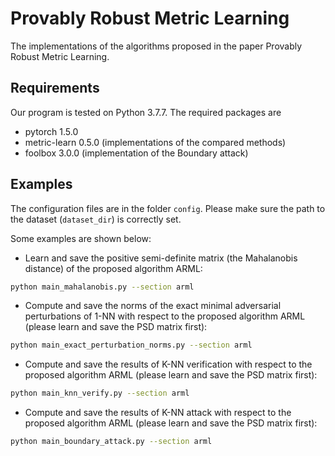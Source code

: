 # Provably Robust Metric Learning

The implementations of the algorithms proposed in the paper Provably Robust Metric Learning.

## Requirements

Our program is tested on Python 3.7.7. The required packages are

* pytorch 1.5.0
* metric-learn 0.5.0 (implementations of the compared methods)
* foolbox 3.0.0 (implementation of the Boundary attack)

## Examples

The configuration files are in the folder `config`. Please make sure the path to the dataset (`dataset_dir`) is correctly set.

Some examples are shown below:

* Learn and save the positive semi-definite matrix (the Mahalanobis distance) of the proposed algorithm ARML:

```bash
python main_mahalanobis.py --section arml 
```

* Compute and save the norms of the exact minimal adversarial perturbations of 1-NN with respect to the proposed algorithm ARML (please learn and save the PSD matrix first):

```bash
python main_exact_perturbation_norms.py --section arml
```

* Compute and save the results of K-NN verification with respect to the proposed algorithm ARML (please learn and save the PSD matrix first):

```bash
python main_knn_verify.py --section arml
```

* Compute and save the results of K-NN attack with respect to the proposed algorithm ARML (please learn and save the PSD matrix first):

```bash
python main_boundary_attack.py --section arml
```
